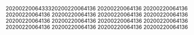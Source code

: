 2020022006433320200220064136
20200220064136
20200220064136
20200220064136
20200220064136
20200220064136
20200220064136
20200220064136
20200220064136
20200220064136
20200220064136
20200220064136
20200220064136
20200220064136
20200220064136

